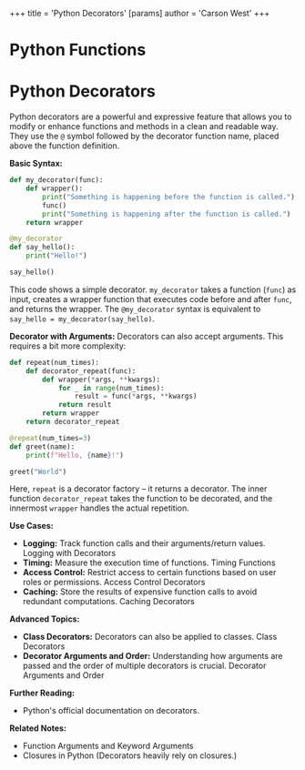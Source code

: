 +++
 title = 'Python Decorators'
[params]
	author = 'Carson West'
+++
# Python Functions
# Python Decorators 
Python decorators are a powerful and expressive feature that allows you to modify or enhance functions and methods in a clean and readable way.  They use the `@` symbol followed by the decorator function name, placed above the function definition.

**Basic Syntax:**

```python
def my_decorator(func):
    def wrapper():
        print("Something is happening before the function is called.")
        func()
        print("Something is happening after the function is called.")
    return wrapper

@my_decorator
def say_hello():
    print("Hello!")

say_hello()
```

This code shows a simple decorator. `my_decorator` takes a function (`func`) as input, creates a wrapper function that executes code before and after `func`, and returns the wrapper. The `@my_decorator` syntax is equivalent to `say_hello = my_decorator(say_hello)`.


**Decorator with Arguments:**
 Decorators can also accept arguments.  This requires a bit more complexity:

```python
def repeat(num_times):
    def decorator_repeat(func):
        def wrapper(*args, **kwargs):
            for _ in range(num_times):
                result = func(*args, **kwargs)
            return result
        return wrapper
    return decorator_repeat

@repeat(num_times=3)
def greet(name):
    print(f"Hello, {name}!")

greet("World")
```

Here, `repeat` is a decorator factory – it returns a decorator.  The inner function `decorator_repeat` takes the function to be decorated, and the innermost `wrapper` handles the actual repetition.


**Use Cases:**

* **Logging:**  Track function calls and their arguments/return values. Logging with Decorators
* **Timing:** Measure the execution time of functions. Timing Functions
* **Access Control:** Restrict access to certain functions based on user roles or permissions. Access Control Decorators
* **Caching:** Store the results of expensive function calls to avoid redundant computations. Caching Decorators


**Advanced Topics:**

* **Class Decorators:** Decorators can also be applied to classes. Class Decorators
* **Decorator Arguments and Order:** Understanding how arguments are passed and the order of multiple decorators is crucial. Decorator Arguments and Order

**Further Reading:**

* Python's official documentation on decorators.


**Related Notes:**

* Function Arguments and Keyword Arguments
* Closures in Python  (Decorators heavily rely on closures.)
